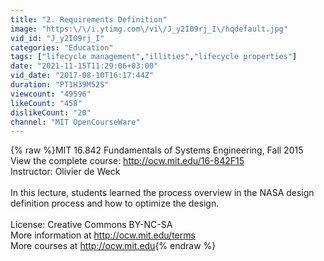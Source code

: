 ```yaml
---
title: "2. Requirements Definition"
image: "https:\/\/i.ytimg.com\/vi\/J_y2I09rj_I\/hqdefault.jpg"
vid_id: "J_y2I09rj_I"
categories: "Education"
tags: ["lifecycle management","illities","lifecycle properties"]
date: "2021-11-15T11:29:06+03:00"
vid_date: "2017-08-10T16:17:44Z"
duration: "PT1H39M52S"
viewcount: "49596"
likeCount: "458"
dislikeCount: "20"
channel: "MIT OpenCourseWare"
---
```

{% raw %}MIT 16.842 Fundamentals of Systems Engineering, Fall 2015<br />View the complete course: <a rel="nofollow" target="blank" href="http://ocw.mit.edu/16-842F15">http://ocw.mit.edu/16-842F15</a><br />Instructor: Olivier de Weck<br /><br />In this lecture, students learned the process overview in the NASA design definition process and how to optimize the design.<br /><br />License: Creative Commons BY-NC-SA<br />More information at <a rel="nofollow" target="blank" href="http://ocw.mit.edu/terms">http://ocw.mit.edu/terms</a><br />More courses at <a rel="nofollow" target="blank" href="http://ocw.mit.edu">http://ocw.mit.edu</a>{% endraw %}
